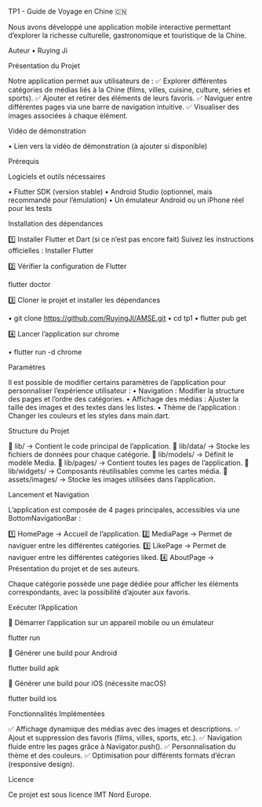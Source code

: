 
 TP1 - Guide de Voyage en Chine 🇨🇳

Nous avons développé une application mobile interactive permettant d’explorer la richesse culturelle, gastronomique et touristique de la Chine.

Auteur
	•	Ruying Ji

Présentation du Projet

Notre application permet aux utilisateurs de :
✅ Explorer différentes catégories de médias liés à la Chine (films, villes, cuisine, culture, séries et sports).
✅ Ajouter et retirer des éléments de leurs favoris.
✅ Naviguer entre différentes pages via une barre de navigation intuitive.
✅ Visualiser des images associées à chaque élément.

Vidéo de démonstration

• Lien vers la vidéo de démonstration (à ajouter si disponible)

Prérequis

Logiciels et outils nécessaires

• Flutter SDK (version stable)
• Android Studio (optionnel, mais recommandé pour l’émulation)
• Un émulateur Android ou un iPhone réel pour les tests

Installation des dépendances

1️⃣ Installer Flutter et Dart (si ce n’est pas encore fait)
Suivez les instructions officielles : Installer Flutter

2️⃣ Vérifier la configuration de Flutter

flutter doctor

3️⃣ Cloner le projet et installer les dépendances

• git clone https://github.com/RuyingJI/AMSE.git
• cd tp1
• flutter pub get

4️⃣ Lancer l’application sur chrome

• flutter run -d chrome

Paramètres

Il est possible de modifier certains paramètres de l’application pour personnaliser l’expérience utilisateur :
	•	 Navigation : Modifier la structure des pages et l’ordre des catégories.
	•	 Affichage des médias : Ajuster la taille des images et des textes dans les listes.
	•	 Thème de l’application : Changer les couleurs et les styles dans main.dart.

Structure du Projet

 📌 lib/ → Contient le code principal de l’application.
 📌 lib/data/ → Stocke les fichiers de données pour chaque catégorie.
 📌 lib/models/ → Définit le modèle Media.
 📌 lib/pages/ → Contient toutes les pages de l’application.
 📌 lib/widgets/ → Composants réutilisables comme les cartes média.
 📌 assets/images/ → Stocke les images utilisées dans l’application.

Lancement et Navigation

L’application est composée de 4 pages principales, accessibles via une BottomNavigationBar :

1️⃣ HomePage → Accueil de l’application.
2️⃣ MediaPage → Permet de naviguer entre les différentes catégories.
3️⃣ LikePage → Permet de naviguer entre les différentes catégories liked.
4️⃣ AboutPage → Présentation du projet et de ses auteurs.

Chaque catégorie possède une page dédiée pour afficher les éléments correspondants, avec la possibilité d’ajouter aux favoris.

Exécuter l’Application

📌 Démarrer l’application sur un appareil mobile ou un émulateur

flutter run

📌 Générer une build pour Android

flutter build apk

📌 Générer une build pour iOS (nécessite macOS)

flutter build ios

Fonctionnalités Implémentées

✅ Affichage dynamique des médias avec des images et descriptions.
✅ Ajout et suppression des favoris (films, villes, sports, etc.).
✅ Navigation fluide entre les pages grâce à Navigator.push().
✅ Personnalisation du thème et des couleurs.
✅ Optimisation pour différents formats d’écran (responsive design).


Licence

Ce projet est sous licence IMT Nord Europe.
